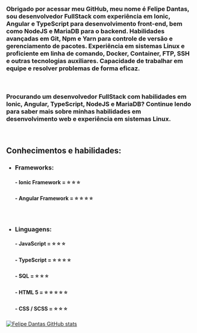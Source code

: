 ### Obrigado por acessar meu GitHub, meu nome é Felipe Dantas, sou desenvolvedor FullStack com experiência em Ionic, Angular e TypeScript para desenvolvimento front-end, bem como NodeJS e MariaDB para o backend. Habilidades avançadas em Git, Npm e Yarn para controle de versão e gerenciamento de pacotes. Experiência em sistemas Linux e proficiente em linha de comando, Docker, Container, FTP, SSH e outras tecnologias auxiliares. Capacidade de trabalhar em equipe e resolver problemas de forma eficaz.
<br>

### Procurando um desenvolvedor FullStack com habilidades em Ionic, Angular, TypeScript, NodeJS e MariaDB? Continue lendo para saber mais sobre minhas habilidades em desenvolvimento web e experiência em sistemas Linux.
<br>

## Conhecimentos e habilidades:

* ### Frameworks: 

    #### - Ionic Framework = ⭐ ⭐ ⭐

    #### - Angular Framework = ⭐ ⭐ ⭐ ⭐
<br>

* ### Linguagens: 

    #### - JavaScript = ⭐ ⭐ ⭐

    #### - TypeScript = ⭐ ⭐ ⭐ ⭐

    #### - SQL = ⭐ ⭐ ⭐

    #### - HTML 5 = ⭐ ⭐ ⭐ ⭐ ⭐

    #### - CSS / SCSS = ⭐ ⭐ ⭐


[![Felipe Dantas GitHub stats](https://github-readme-stats.vercel.app/api?username=felp23)](https://github.com/felp23/github-readme-stats)